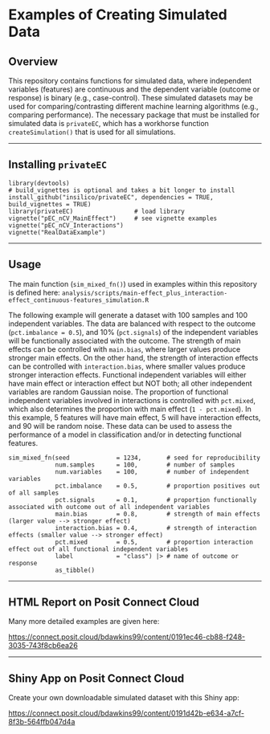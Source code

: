 # Examples of Creating Simulated Data

## Overview
This repository contains functions for simulated data, where independent variables (features) are continuous and the dependent variable (outcome or response) is binary (e.g., case-control). These simulated datasets may be used for comparing/contrasting different machine learning algorithms (e.g., comparing performance). The necessary package that must be installed for simulated data is `privateEC`, which has a workhorse function `createSimulation()` that is used for all simulations.

------------------


## Installing `privateEC`

```{r install-privateEC, eval = FALSE}
library(devtools)
# build_vignettes is optional and takes a bit longer to install
install_github("insilico/privateEC", dependencies = TRUE, build_vignettes = TRUE)
library(privateEC)                 # load library
vignette("pEC_nCV_MainEffect")     # see vignette examples
vignette("pEC_nCV_Interactions")
vignette("RealDataExample")
```


------------------


## Usage
The main function (`sim_mixed_fn()`) used in examples within this repository is defined here: `analysis/scripts/main-effect_plus_interaction-effect_continuous-features_simulation.R`

The following example will generate a dataset with 100 samples and 100 independent variables. The data are balanced with respect to the outcome (`pct.imbalance = 0.5`), and 10% (`pct.signals`) of the independent variables will be functionally associated with the outcome. The strength of main effects can be controlled with `main.bias`, where larger values produce stronger main effects. On the other hand, the strength of interaction effects can be controlled with `interaction.bias`, where smaller values produce stronger interaction effects. Functional independent variables will either have main effect or interaction effect but NOT both; all other independent variables are random Gaussian noise. The proportion of functional independent variables involved in interactions is controlled with `pct.mixed`, which also determines the proportion with main effect (`1 - pct.mixed`). In this example, 5 features will have main effect, 5 will have interaction effects, and 90 will be random noise. These data can be used to assess the performance of a model in classification and/or in detecting functional features.

```{r create-sim}
sim_mixed_fn(seed             = 1234,       # seed for reproducibility
             num.samples      = 100,        # number of samples
             num.variables    = 100,        # number of independent variables
             pct.imbalance    = 0.5,        # proportion positives out of all samples
             pct.signals      = 0.1,        # proportion functionally associated with outcome out of all independent variables
             main.bias        = 0.8,        # strength of main effects (larger value --> stronger effect)
             interaction.bias = 0.4,        # strength of interaction effects (smaller value --> stronger effect)
             pct.mixed        = 0.5,        # proportion interaction effect out of all functional independent variables
             label            = "class") |> # name of outcome or response
             as_tibble()
```


------------------


## **HTML Report on Posit Connect Cloud**

Many more detailed examples are given here:

<https://connect.posit.cloud/bdawkins99/content/0191ec46-cb88-f248-3035-743f8cb6ea26>


------------------


## **Shiny App on Posit Connect Cloud**

Create your own downloadable simulated dataset with this Shiny app:

<https://connect.posit.cloud/bdawkins99/content/0191d42b-e634-a7cf-8f3b-564ffb047d4a>


